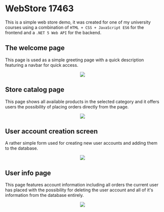 # WebStore 17463
This is a simple web store demo, it was created for one of my university courses using a combination of `HTML + CSS + JavaScript ES6` for the frontend and a `.NET 5 Web API` for the backend.

## The welcome page
This page is used as a simple greeting page with a quick description featuring a navbar for quick access.
<center>
    <img src="https://imgur.com/f1cPBIU">
</center>

## Store catalog page
This page shows all available products in the selected category and it offers users the possibility of placing orders directly from the page.
<center>
    <img src="https://imgur.com/iFOH156">
</center>

## User account creation screen
A rather simple form used for creating new user accounts and adding them to the database.
<center>
    <img src="https://imgur.com/q4aARuF">
</center>

## User info page
This page features account information including all orders the current user has placed with the possibility for deleting the user account and all of it's information from the database entirely.
<center>
    <img src="https://imgur.com/pjvoOVJ">
</center>













